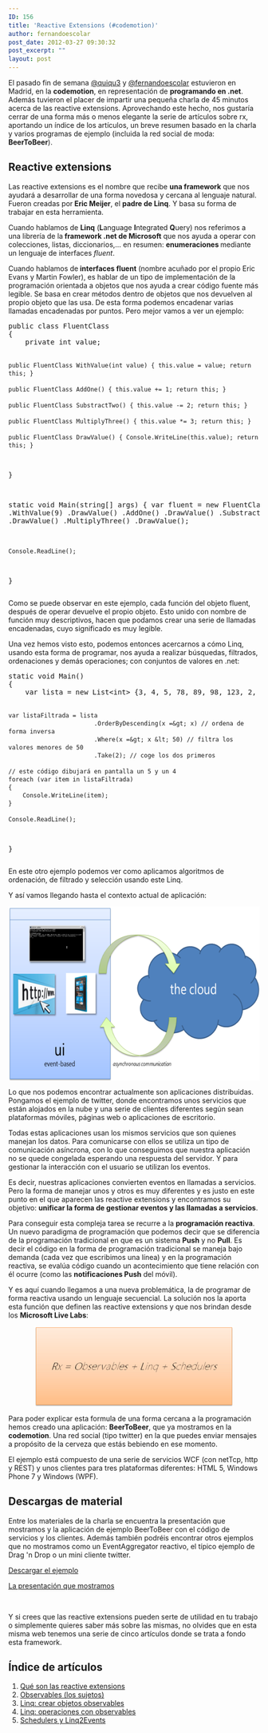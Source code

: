 ```yaml
---
ID: 156
title: 'Reactive Extensions (#codemotion)'
author: fernandoescolar
post_date: 2012-03-27 09:30:32
post_excerpt: ""
layout: post
---
```

El pasado fin de semana <a title="@Quiqu3" href="https://twitter.com/quiqu3" target="_blank">@quiqu3</a> y <a title="@fernandoescolar" href="https://twitter.com/fernandoescolar" target="_blank">@fernandoescolar</a> estuvieron en Madrid, en la <strong>codemotion</strong>, en representación de <strong>programando en .net</strong>. Además tuvieron el placer de impartir una pequeña charla de 45 minutos acerca de las reactive extensions. Aprovechando este hecho, nos gustaría cerrar de una forma más o menos elegante la serie de artículos sobre rx, aportando un índice de los artículos, un breve resumen basado en la charla y varios programas de ejemplo (incluida la red social de moda: <strong>BeerToBeer</strong>).
<h2>Reactive extensions</h2>
Las reactive extensions es el nombre que recibe <strong>una framework</strong> que nos ayudará a desarrollar de una forma novedosa y cercana al lenguaje natural. Fueron creadas por<strong> Eric Meijer</strong>, el <strong>padre de Linq</strong>. Y basa su forma de trabajar en esta herramienta.

Cuando hablamos de <strong>Linq</strong> (<strong>L</strong>anguage <strong>I</strong>ntegrated <strong>Q</strong>uery) nos referimos a una librería de la<strong> framework .net de Microsoft</strong> que nos ayuda a operar con colecciones, listas, diccionarios,... en resumen: <strong>enumeraciones </strong>mediante un lenguaje de interfaces <em>fluent</em>.

Cuando hablamos de<strong> interfaces fluent</strong> (nombre acuñado por el propio Eric Evans y Martin Fowler), es hablar de un tipo de implementación de la programación orientada a objetos que nos ayuda a crear código fuente más legible. Se basa en crear métodos dentro de objetos que nos devuelven al propio objeto que las usa. De esta forma podemos encadenar varias llamadas encadenadas por puntos. Pero mejor vamos a ver un ejemplo:
<div id="CodeDiv" dir="ltr">
<pre class="brush: csharp">public class FluentClass
{
    private int value;

    public FluentClass WithValue(int value) { this.value = value; return this; }

    public FluentClass AddOne() { this.value += 1; return this; }

    public FluentClass SubstractTwo() { this.value -= 2; return this; }

    public FluentClass MultiplyThree() { this.value *= 3; return this; }

    public FluentClass DrawValue() { Console.WriteLine(this.value); return this; }
}

static void Main(string[] args)
{
    var fluent = new FluentClass()
                        .WithValue(9)
                        .DrawValue()
                        .AddOne()
                        .DrawValue()
                        .SubstractTwo()
                        .DrawValue()
                        .MultiplyThree()
                        .DrawValue();

    Console.ReadLine();
}</pre>
</div>
Como se puede observar en este ejemplo, cada función del objeto fluent, después de operar devuelve el propio objeto. Esto unido con nombre de función muy descriptivos, hacen que podamos crear una serie de llamadas encadenadas, cuyo significado es muy legible.

Una vez hemos visto esto, podemos entonces acercarnos a cómo Linq, usando esta forma de programar, nos ayuda a realizar búsquedas, filtrados, ordenaciones y demás operaciones; con conjuntos de valores en .net:
<div id="CodeDiv" dir="ltr">
<pre class="brush: csharp">static void Main()
{
    var lista = new List&lt;int&gt; {3, 4, 5, 78, 89, 98, 123, 2, 3};

    var listaFiltrada = lista
                            .OrderByDescending(x =&gt; x) // ordena de forma inversa
                            .Where(x =&gt; x &lt; 50) // filtra los valores menores de 50
                            .Take(2); // coge los dos primeros

    // este código dibujará en pantalla un 5 y un 4
    foreach (var item in listaFiltrada)
    {
        Console.WriteLine(item);
    }

    Console.ReadLine();
}</pre>
</div>
En este otro ejemplo podemos ver como aplicamos algoritmos de ordenación, de filtrado y selección usando este Linq.

Y así vamos llegando hasta el contexto actual de aplicación:

<img style="display: block; margin-left: auto; margin-right: auto;" src="/public/uploads/2012/10/app-context.png" alt="contexto de aplicación actual" width="650" height="349" />

Lo que nos podemos encontrar actualmente son aplicaciones distribuidas. Pongamos el ejemplo de twitter, donde encontramos unos servicios que están alojados en la nube y una serie de clientes diferentes según sean plataformas móviles, páginas web o aplicaciones de escritorio.

Todas estas aplicaciones usan los mismos servicios que son quienes manejan los datos. Para comunicarse con ellos se utiliza un tipo de comunicación asíncrona, con lo que conseguimos que nuestra aplicación no se quede congelada esperando una respuesta del servidor. Y para gestionar la interacción con el usuario se utilizan los eventos.

Es decir, nuestras aplicaciones convierten eventos en llamadas a servicios. Pero la forma de manejar unos y otros es muy diferentes y es justo en este punto en el que aparecen las reactive extensions y encontramos su objetivo: <strong>unificar la forma de gestionar eventos y las llamadas a servicios</strong>.

Para conseguir esta compleja tarea se recurre a la <strong>programación reactiva</strong>. Un nuevo paradigma de programación que podemos decir que se diferencia de la programación tradicional en que es un sistema <strong>Push</strong> y no <strong>Pull</strong>. Es decir el código en la forma de programación tradicional se maneja bajo demanda (cada vez que escribimos una línea) y en la programación reactiva, se evalúa código cuando un acontecimiento que tiene relación con él ocurre (como las <strong>notificaciones Push</strong> del móvil).

Y es aquí cuando llegamos a una nueva problemática, la de programar de forma reactiva usando un lenguaje secuencial. La solución nos la aporta esta función que definen las reactive extensions y que nos brindan desde los <strong>Microsoft Live Labs</strong>:

<img style="display: block; margin-left: auto; margin-right: auto;" src="/public/uploads/2012/09/rx3.gif" alt="Formula de las reactive extensions" width="400" height="162" />

Para poder explicar esta formula de una forma cercana a la programación hemos creado una aplicación: <strong>BeerToBeer</strong>, que ya mostramos en la <strong>codemotion</strong>. Una red social (tipo twitter) en la que puedes enviar mensajes a propósito de la cerveza que estás bebiendo en ese momento.

El ejemplo está compuesto de una serie de servicios WCF (con netTcp, http y REST) y unos clientes para tres plataformas diferentes: HTML 5, Windows Phone 7 y Windows (WPF).
<h2>Descargas de material</h2>
Entre los materiales de la charla se encuentra la presentación que mostramos y la aplicación de ejemplo BeerToBeer con el código de servicios y los clientes. Además también podréis encontrar otros ejemplos que no mostramos como un EventAggregator reactivo, el típico ejemplo de Drag 'n Drop o un mini cliente twitter.

<a href="https://skydrive.live.com/redir?resid=5EC9B8BAE659AAF3!248" target="_blank">Descargar el ejemplo</a>

<a href="https://skydrive.live.com/redir?resid=5EC9B8BAE659AAF3!247" target="_blank">La presentación que mostramos</a>

&nbsp;

Y si crees que las reactive extensions pueden serte de utilidad en tu trabajo o simplemente quieres saber más sobre las mismas, no olvides que en esta misma web tenemos una serie de cinco artículos donde se trata a fondo esta framework.
<h2>Índice de artículos</h2>
<ol>
	<li><a title="Rx I - Qué son las Reactive eXtensions" href="/2011/12/12/rx-i-que-son-las-reactive-extensions">Qué son las reactive extensions</a></li>
	<li><a title="Rx II - Observables: los sujetos" href="/2011/12/19/rx-ii-observables-los-sujetos">Observables (los sujetos)</a></li>
	<li><a title="Rx III - Linq: crear objetos observables" href="/2012/01/02/rx-iii-linq-crear-objetos-observables">Linq: crear objetos observables</a></li>
	<li><a title="Rx IV - Linq: operaciones con observables" href="/2012/02/15/rx-iv-linq-operaciones-con-observables">Linq: operaciones con observables</a></li>
	<li><a title="Rx V - Schedulers y Linq2Events" href="/2012/03/26/rx-v-schedulers-y-linq2events">Schedulers y Linq2Events</a></li>
</ol>